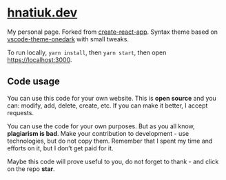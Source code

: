 # [hnatiuk.dev](http://hnatiuk.dev/)

My personal page. Forked from [create-react-app](https://github.com/facebook/create-react-app). Syntax theme based on [vscode-theme-onedark](https://github.com/akamud/vscode-theme-onedark) with small tweaks.

To run locally, `yarn install`, then `yarn start`, then open [https://localhost:3000](https://localhost:3000/).

## Code usage

You can use this code for your own website. This is **open source** and you can: modify, add, delete, create, etc. If you can make it better, I accept requests.

You can use the code for your own purposes. But as you all know, **plagiarism is bad**. Make your contribution to development - use technologies, but do not copy them. Remember that I spent my time and efforts on it, but I don’t get paid for it.

Maybe this code will prove useful to you, do not forget to thank - and click on the repo **star**.
